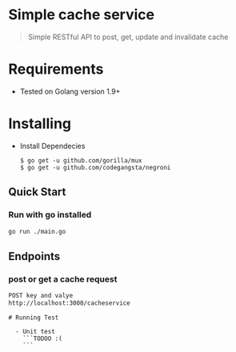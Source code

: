 # Simple cache service 

> Simple RESTful API to post, get, update and invalidate cache

# Requirements

  - Tested on Golang version 1.9+ 

# Installing

  - Install Dependecies
    ```shell
    $ go get -u github.com/gorilla/mux
    $ go get -u github.com/codegangsta/negroni
    ```

## Quick Start

### Run with go installed
``` bash
go run ./main.go
```

## Endpoints

### post or get a cache request
``` bash
POST key and valye
http://localhost:3000/cacheservice

```


```
# Running Test

  - Unit test
    ```TODOO :(
    ```
